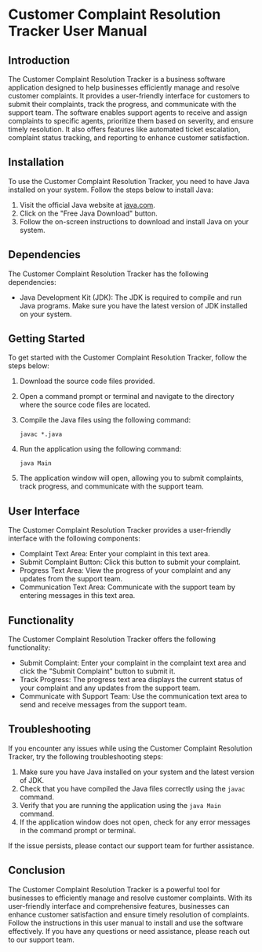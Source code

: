 # Customer Complaint Resolution Tracker User Manual

## Introduction
The Customer Complaint Resolution Tracker is a business software application designed to help businesses efficiently manage and resolve customer complaints. It provides a user-friendly interface for customers to submit their complaints, track the progress, and communicate with the support team. The software enables support agents to receive and assign complaints to specific agents, prioritize them based on severity, and ensure timely resolution. It also offers features like automated ticket escalation, complaint status tracking, and reporting to enhance customer satisfaction.

## Installation
To use the Customer Complaint Resolution Tracker, you need to have Java installed on your system. Follow the steps below to install Java:

1. Visit the official Java website at [java.com](https://www.java.com).
2. Click on the "Free Java Download" button.
3. Follow the on-screen instructions to download and install Java on your system.

## Dependencies
The Customer Complaint Resolution Tracker has the following dependencies:

- Java Development Kit (JDK): The JDK is required to compile and run Java programs. Make sure you have the latest version of JDK installed on your system.

## Getting Started
To get started with the Customer Complaint Resolution Tracker, follow the steps below:

1. Download the source code files provided.
2. Open a command prompt or terminal and navigate to the directory where the source code files are located.
3. Compile the Java files using the following command:

   ```
   javac *.java
   ```

4. Run the application using the following command:

   ```
   java Main
   ```

5. The application window will open, allowing you to submit complaints, track progress, and communicate with the support team.

## User Interface
The Customer Complaint Resolution Tracker provides a user-friendly interface with the following components:

- Complaint Text Area: Enter your complaint in this text area.
- Submit Complaint Button: Click this button to submit your complaint.
- Progress Text Area: View the progress of your complaint and any updates from the support team.
- Communication Text Area: Communicate with the support team by entering messages in this text area.

## Functionality
The Customer Complaint Resolution Tracker offers the following functionality:

- Submit Complaint: Enter your complaint in the complaint text area and click the "Submit Complaint" button to submit it.
- Track Progress: The progress text area displays the current status of your complaint and any updates from the support team.
- Communicate with Support Team: Use the communication text area to send and receive messages from the support team.

## Troubleshooting
If you encounter any issues while using the Customer Complaint Resolution Tracker, try the following troubleshooting steps:

1. Make sure you have Java installed on your system and the latest version of JDK.
2. Check that you have compiled the Java files correctly using the `javac` command.
3. Verify that you are running the application using the `java Main` command.
4. If the application window does not open, check for any error messages in the command prompt or terminal.

If the issue persists, please contact our support team for further assistance.

## Conclusion
The Customer Complaint Resolution Tracker is a powerful tool for businesses to efficiently manage and resolve customer complaints. With its user-friendly interface and comprehensive features, businesses can enhance customer satisfaction and ensure timely resolution of complaints. Follow the instructions in this user manual to install and use the software effectively. If you have any questions or need assistance, please reach out to our support team.